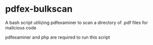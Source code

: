 # pdfex-bulkscan
 A bash script utilizing pdfexaminer to scan a directory of .pdf files for malicious code
 
 pdfexaminer and php are required to run this script